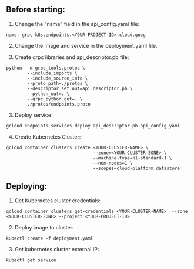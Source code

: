 ## Before starting:

1. Change the "name" field in the api_config.yaml file:
```
name: grpc-k8s.endpoints.<YOUR-PROJECT-ID>.cloud.goog
```

2. Change the image and service in the deployment.yaml file.

2. Create grpc libraries and api_descriptor.pb file:
```
python  -m grpc_tools.protoc \
        --include_imports \
        --include_source_info \
        --proto_path=./protos \
        --descriptor_set_out=api_descriptor.pb \
        --python_out=. \
        --grpc_python_out=. \
        ./protos/endpoints.proto
```

3. Deploy service:
```
gcloud endpoints services deploy api_descriptor.pb api_config.yaml
```

4. Create Kubernetes Cluster:
```
gcloud container clusters create <YOUR-CLUSTER-NAME> \
                                 --zone=<YOUR-CLUSTER-ZONE> \
                                 --machine-type=n1-standard-1 \
                                 --num-nodes=1 \
                                 --scopes=cloud-platform,datastore
```

## Deploying:

1. Get Kubernetes cluster credentials:
```
gcloud container clusters get-credentials <YOUR-CLUSTER-NAME>  --zone <YOUR-CLUSTER-ZONE> --project <YOUR-PROJECT-ID>
```

2. Deploy image to cluster:
```
kubectl create -f deployment.yaml
```

3. Get kubernetes cluster external IP:
```
kubectl get service
```
